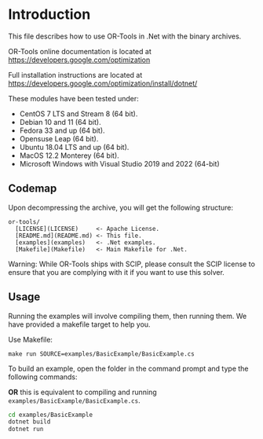 # Introduction

This file describes how to use OR-Tools in .Net with the binary archives.

OR-Tools online documentation is located at https://developers.google.com/optimization

Full installation instructions are located at https://developers.google.com/optimization/install/dotnet/

These modules have been tested under:

  - CentOS 7 LTS and Stream 8 (64 bit).
  - Debian 10 and 11 (64 bit).
  - Fedora 33 and up (64 bit).
  - Opensuse Leap (64 bit).
  - Ubuntu 18.04 LTS and up (64 bit).
  - MacOS 12.2 Monterey (64 bit).
  - Microsoft Windows with Visual Studio 2019 and 2022 (64-bit)

## Codemap

Upon decompressing the archive, you will get the following structure:

```
or-tools/
  [LICENSE](LICENSE)     <- Apache License.
  [README.md](README.md) <- This file.
  [examples](examples)   <- .Net examples.
  [Makefile](Makefile)   <- Main Makefile for .Net.
```

Warning: While OR-Tools ships with SCIP, please consult the SCIP license
to ensure that you are complying with it if you want to use this solver.

## Usage

Running the examples will involve compiling them, then running them.
We have provided a makefile target to help you.

Use Makefile:

```shell
make run SOURCE=examples/BasicExample/BasicExample.cs
```

To build an example, open the folder in the command prompt and type the following commands:

**OR** this is equivalent to compiling and running
`examples/BasicExample/BasicExample.cs`.

```sh
cd examples/BasicExample
dotnet build
dotnet run
```
